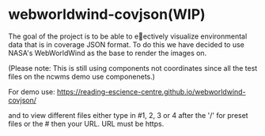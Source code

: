 # webworldwind-covjson(WIP)

The goal of the project is to be able to eectively visualize environmental data
that is in coverage JSON format. To do this we have decided to use NASA's
WebWorldWind as the base to render the images on.

(Please note: This is still using components not coordinates since all the test files on the ncwms demo use componenets.)

For demo use: https://reading-escience-centre.github.io/webworldwind-covjson/

and to view different files either type in #1, 2, 3 or 4 after the '/' for preset files or the # then your URL. 
URL must be https. 
